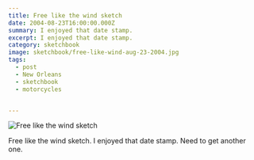 ```yaml
---
title: Free like the wind sketch
date: 2004-08-23T16:00:00.000Z
summary: I enjoyed that date stamp.
excerpt: I enjoyed that date stamp.
category: sketchbook
image: sketchbook/free-like-wind-aug-23-2004.jpg
tags:
  - post 
  - New Orleans
  - sketchbook
  - motorcycles


---
```


![Free like the wind sketch](/static/img/sketchbook/free-like-wind-aug-23-2004.jpg "Free like the wind sketch")

Free like the wind sketch. I enjoyed that date stamp. Need to get another one.

